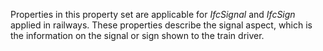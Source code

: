 Properties in this property set are applicable for _IfcSignal_ and _IfcSign_ applied in railways. These properties describe the signal aspect, which is the information on the signal or sign shown to the train driver.
